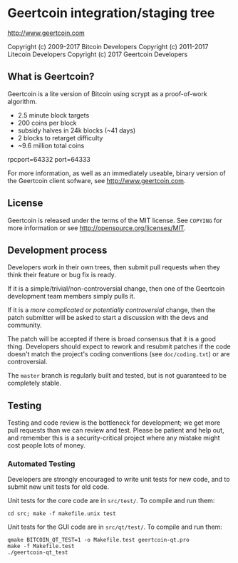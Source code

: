 Geertcoin integration/staging tree
================================

http://www.geertcoin.com

Copyright (c) 2009-2017 Bitcoin Developers
Copyright (c) 2011-2017 Litecoin Developers
Copyright (c) 2017 Geertcoin Developers

What is Geertcoin?
----------------

Geertcoin is a lite version of Bitcoin using scrypt as a proof-of-work algorithm.
 - 2.5 minute block targets
 - 200 coins per block
 - subsidy halves in 24k blocks (~41 days)
 - 2 blocks to retarget difficulty
 - ~9.6 million total coins

rpcport=64332
port=64333

For more information, as well as an immediately useable, binary version of
the Geertcoin client sofware, see http://www.geertcoin.com.

License
-------

Geertcoin is released under the terms of the MIT license. See `COPYING` for more
information or see http://opensource.org/licenses/MIT.

Development process
-------------------

Developers work in their own trees, then submit pull requests when they think their feature or bug fix is ready.

If it is a simple/trivial/non-controversial change, then one of the Geertcoin development team members simply pulls it.

If it is a *more complicated or potentially controversial* change, then the patch submitter will be asked to start a discussion with the devs and community.

The patch will be accepted if there is broad consensus that it is a good thing. Developers should expect to rework and resubmit patches if the code doesn't match the project's coding conventions (see `doc/coding.txt`) or are controversial.

The `master` branch is regularly built and tested, but is not guaranteed to be completely stable. 

Testing
-------

Testing and code review is the bottleneck for development; we get more pull requests than we can review and test. Please be patient and help out, and remember this is a security-critical project where any mistake might cost people lots of money.

### Automated Testing

Developers are strongly encouraged to write unit tests for new code, and to submit new unit tests for old code.

Unit tests for the core code are in `src/test/`. To compile and run them:

    cd src; make -f makefile.unix test

Unit tests for the GUI code are in `src/qt/test/`. To compile and run them:

    qmake BITCOIN_QT_TEST=1 -o Makefile.test geertcoin-qt.pro
    make -f Makefile.test
    ./geertcoin-qt_test

